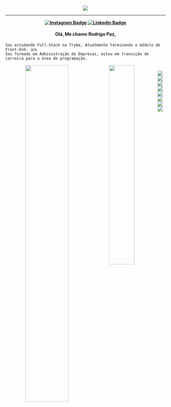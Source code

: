   <h4 align="center">
 
<img src="https://64.media.tumblr.com/54805606e41234da265775f4ee8631ef/41d4a35f37c5abf1-f6/s1280x1920/c86995ddee2840dabfff99995367a58ed1382687.gif" />

<hr>


[![Instagram Badge](https://img.shields.io/badge/-instagram-red?style=for-the-badge&logo=instagram&logoColor=white&link=https://github.com/rodrigoopaz)](https://www.instagram.com/rodrigopazlimas/)
[![Linkedin Badge](https://img.shields.io/badge/-Linkedin-blue?style=for-the-badge&logo=Linkedin&logoColor=white&link=https://github.com/rodrigoopaz)](https://www.linkedin.com/in/rodrigo-paz-dev/)

</h4>
  
<h4 align="center">Olá, Me chamo Rodrigo Paz,
  </h4>
  
  ```
Sou estudande Full-Stack na Trybe, Atualmente terminando o módulo de Front-End. 🇧🇷
Sou formado em Administração de Empresas, estou em transição de carreira para a área de programação. 
```
<div align="center" style="display: inline_block"> 
  <img align='left' width='52%' src="https://github-readme-stats-git-masterrstaa-rickstaa.vercel.app/api?username=rodrigoopaz&include_all_commits=false&count_private=true&show_icons=true&hide=stars,issues&theme=aura_dark" />

<img align='left' width='40%' src="https://github-readme-stats-git-masterrstaa-rickstaa.vercel.app/api/top-langs/?username=rodrigoopaz&layout=compact&theme=aura_dark" />

</div>

<br>
<div align="center" style="display: inline_block">
<img src ="https://img.shields.io/badge/HTML-239120?style=for-the-badge&logo=html5&logoColor=white" />
<img src ="https://img.shields.io/badge/HTML5-E34F26?style=for-the-badge&logo=html5&logoColor=white" />
<img src ="https://img.shields.io/badge/CSS-239120?&style=for-the-badge&logo=css3&logoColor=white" />  
<img src ="https://img.shields.io/badge/CSS3-1572B6?style=for-the-badge&logo=css3&logoColor=white" />
<img src ="https://img.shields.io/badge/JavaScript-F7DF1E?style=for-the-badge&logo=javascript&logoColor=black" />
<img src ="https://img.shields.io/badge/React-20232A?style=for-the-badge&logo=react&logoColor=61DAFB" />
<img src ="https://img.shields.io/badge/Bootstrap-563D7C?style=for-the-badge&logo=bootstrap&logoColor=white" />  
<img src ="https://img.shields.io/badge/Redux-593D88?style=for-the-badge&logo=redux&logoColor=white" />  
</div>
